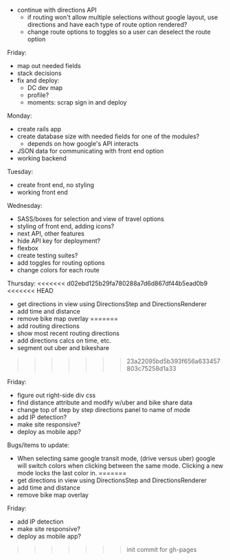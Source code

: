 
* continue with directions API
  * if routing won't allow multiple selections without google layout, use directions and have each type of route option rendered?
  * change route options to toggles so a user can deselect the route option

Friday:
* map out needed fields
* stack decisions
* fix and deploy:
  * DC dev map
  * profile?
  * moments: scrap sign in and deploy

Monday:
* create rails app
* create database size with needed fields for one of the modules?
  * depends on how google's API interacts
* JSON data for communicating with front end option
* working backend

Tuesday:
* create front end, no styling
* working front end

Wednesday:
* SASS/boxes for selection and view of travel options
* styling of front end, adding icons?
* next API, other features
* hide API key for deployment?
* flexbox
* create testing suites?
* add toggles for routing options
* change colors for each route

Thursday:
<<<<<<< d02ebd125b29fa780288a7d6d867df44b5ead0b9
<<<<<<< HEAD
* get directions in view using DirectionsStep and DirectionsRenderer
* add time and distance
* remove bike map overlay
=======
* add routing directions
* show most recent routing directions
* add directions calcs on time, etc.
* segment out uber and bikeshare

>>>>>>> 23a22095bd5b393f656a633457803c75258d1a33

Friday:
* figure out right-side div css
* find distance attribute and modify w/uber and bike share data
* change top of step by step directions panel to name of mode
* add IP detection?
* make site responsive?
* deploy as mobile app?

Bugs/items to update:
* When selecting same google transit mode, (drive versus uber) google will switch colors when clicking between the same mode. Clicking a new mode locks the last color in.
=======
* get directions in view using DirectionsStep and DirectionsRenderer
* add time and distance
* remove bike map overlay

Friday:
* add IP detection
* make site responsive?
* deploy as mobile app?
>>>>>>> init commit for gh-pages
